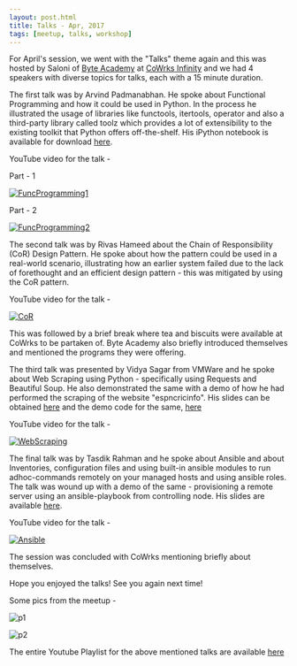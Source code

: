 ```yaml
---
layout: post.html
title: Talks - Apr, 2017
tags: [meetup, talks, workshop]
---
```


For April's session, we went with the "Talks" theme again and this was hosted by Saloni of [Byte Academy](http://byteacademy.co/) at [CoWrks Infinity](https://www.cowrks.com/infinity-bangalore) and we had 4 speakers with diverse topics for talks, each with a 15 minute duration. 

The first talk was by Arvind Padmanabhan. He spoke about Functional Programming and how it could be used in Python. In the process he illustrated the usage of libraries like functools, itertools, operator and also a third-party library called toolz which provides a lot of extensibility to the existing toolkit that Python offers off-the-shelf. His iPython notebook is available for download [here](https://drive.google.com/file/d/0B1q0Sut22G5RT24ycnN2RG0xM1E/view).

YouTube video for the talk - 

Part - 1

[![FuncProgramming1](http://img.youtube.com/vi/uf_p946yMzk/1.jpg)](https://www.youtube.com/watch?v=uf_p946yMzk)

Part - 2

[![FuncProgramming2](http://img.youtube.com/vi/uf_p946yMzk/2.jpg)](https://www.youtube.com/watch?v=vV22ulQf7bM)


The second talk was by Rivas Hameed about the Chain of Responsibility (CoR) Design Pattern.
He spoke about how the pattern could be used in a real-world scenario, illustrating how an earlier system failed due to the lack of forethought and an efficient design pattern - this was mitigated by using the CoR pattern.

YouTube video for the talk - 

[![CoR](http://img.youtube.com/vi/7hHCJpxV2QY/2.jpg)](https://www.youtube.com/watch?v=7hHCJpxV2QY)


This was followed by a brief break where tea and biscuits were available at CoWrks to be partaken of. Byte Academy also briefly introduced themselves and mentioned the programs they were offering. 

The third talk was presented by Vidya Sagar from VMWare and he spoke about Web Scraping using Python - specifically using Requests and Beautiful Soup. He also demonstrated the same with a demo of how he had performed the scraping of the website "espncricinfo". His slides can be obtained [here](https://www.slideshare.net/secret/t87SA6QAhR9bge) and the demo code for the same, [here](https://github.com/vidhack/bangpypers_web_scraping)

YouTube video for the talk - 

[![WebScraping](http://img.youtube.com/vi/8OROM0_14Ew/2.jpg)](https://www.youtube.com/watch?v=8OROM0_14Ew)

The final talk was by Tasdik Rahman and he spoke about Ansible and  about Inventories, configuration files and using built-in ansible modules to run adhoc-commands 
remotely on your managed hosts and using ansible roles. The talk was wound up with a demo of the same - provisioning a remote server using an ansible-playbook from controlling node. His slides are available [here](http://tasdikrahman.me/talks/#introduction-to-ansible-bangpypers-april).

YouTube video for the talk - 

[![Ansible](http://img.youtube.com/vi/6ovLhYgAiO4/2.jpg)](https://www.youtube.com/watch?v=6ovLhYgAiO4)

The session was concluded with CoWrks mentioning briefly about themselves.

Hope you enjoyed the talks! See you again next time! 


Some pics from the meetup - 

![p1](https://secure.meetupstatic.com/photos/event/4/d/3/8/highres_460279768.jpeg)

![p2](https://secure.meetupstatic.com/photos/event/4/d/3/9/highres_460279769.jpeg)

The entire Youtube Playlist for the above mentioned talks are available [here](https://www.youtube.com/playlist?list=PLsCs1Q6ZL-GcX0mH5p8CccWdIMrnT6Xaq)
